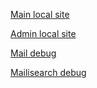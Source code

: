 [Main local site](http://localhost/)

[Admin local site](http://localhost/admin)

[Mail debug](http://localhost:8025/)

[Mailisearch debug](http://localhost:7700/)
